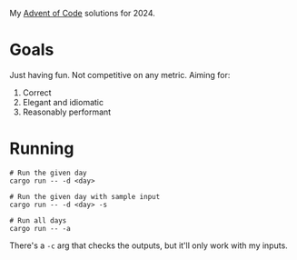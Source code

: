 My [Advent of Code](https://adventofcode.com/2024/) solutions for 2024.

# Goals

Just having fun. Not competitive on any metric. Aiming for:

1. Correct
2. Elegant and idiomatic
3. Reasonably performant

# Running

```
# Run the given day
cargo run -- -d <day>

# Run the given day with sample input
cargo run -- -d <day> -s

# Run all days
cargo run -- -a
```

There's a `-c` arg that checks the outputs, but it'll only work with my inputs.